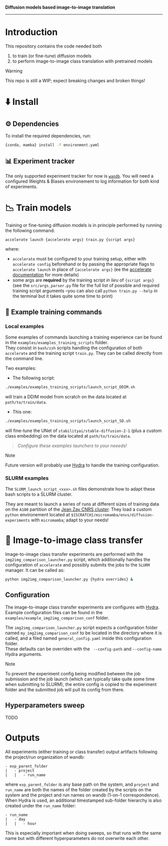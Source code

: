 **Diffusion models based image-to-image translation**

---

# Introduction
This repository contains the code needed both
1. to train (or fine-tune) diffusion models 
2. to perform image-to-image class translation with pretrained models


> [!WARNING]
> This repo is still a WIP; expect breaking changes and broken things!

# ⬇️ Install

## ⚙️ Dependencies

To install the required dependencies, run:
```sh
{conda, mamba} install -f environment.yaml
```

## 📊 Experiment tracker
The only supported experiment tracker for now is [`wandb`](https://wandb.ai/site). You will need a configured Weights & Biases environement to log information for both kind of experiments.

# 📉 Train models
Training or fine-tuning diffusion models is in principle performed by running the following command:
``` sh
accelerate launch {accelerate args} train.py {script args}
```
where:
- `accelerate` must be configured to your training setup, either with `accelerate config` beforehand or by passing the appropriate flags to `accelerate launch` in place of `{accelerate args}` (ee the [accelerate documentation](https://huggingface.co/docs/accelerate) for more details)
- some args are **required** by the training script _in lieu_ of `{script args}` (see the `src/args_parser.py` file for the full list of possible and required training script arguments –you can also call `python train.py --help` in the terminal but it takes quite some time to print)

## 🐥 Example training commands

### Local examples
Some examples of commands launching a training experience can be found in the `examples/examples_training_scripts` folder.  
They consist in `bash/zsh` scripts handling the configuration of both `accelerate` and the training script `train.py`. They can be called directly from the command line.

Two examples:
- The following script:
```sh
./examples/examples_training_scripts/launch_script_DDIM.sh
```
will train a DDIM model from scratch on the data located at `path/to/train/data`.

- This one:
```sh
./examples/examples_training_scripts/launch_script_SD.sh
```
will fine-tune the UNet of `stabilityai/stable-diffusion-2-1` (plus a custom class embedding) on the data located at `path/to/train/data`.

> _Configure these examples launchers to your neeeds!_

> [!NOTE]
> Future version will probably use [Hydra](https://hydra.cc/) to handle the training configuration.

### SLURM examples
The `SLURM_launch_script_<xxx>.sh` files demonstrate how to adapt these bash scripts to a SLURM cluster. 

They are meant to launch a series of runs at different sizes of training data on the `A100` partition of the [Jean Zay CNRS cluster](http://www.idris.fr/eng/jean-zay/index.html). They load a custom `python` environement located at `${SCRATCH}/micromamba/envs/diffusion-experiments` with `micromamba`; adapt to your needs!

# 🎨 Image-to-image class transfer
Image-to-image class transfer experiments are performed with the `img2img_comparison_launcher.py` script, which additionally handles the configuration of `accelerate` and possibly submits the jobs to the `SLURM` manager. It can be called as:
```sh
python img2img_comparison_launcher.py {hydra overrides} &
```
## Configuration

The image-to-image class transfer experiments are configures with [Hydra](https://hydra.cc/). Example configuration files can be found in the `examples/example_img2img_comparison_conf` folder. 

The `img2img_comparison_launcher.py` script expects a configuration folder named `my_img2img_comparison_conf` to be located in the directory where it is called, and a filed named `general_config.yaml` inside this configuration folder.  
These defaults can be overriden with the ` --config-path` and `--config-name` Hydra arguments.

> [!NOTE]
> To prevent the experiment config being modified between the job submission and the job launch (which can typically take quite some time when submitting to SLURM), the entire config is copied to the experiment folder and the submitted job will pull its config from there.

## Hyperparameters sweep

TODO

# Outputs
All experiments (either training or class transfer) output artifacts following the project/run organization of wandb:
```
- exp_parent_folder
|   - project
|   |   - run_name
```
where `exp_parent_folder` is any base path on the system, and `project` and `run_name` are both the names of the folder created by the scripts on the system and the project and run names on wandb (1-on-1 correspondence).  
When Hydra is used, an additional timestamped sub-folder hierarchy is also created under the `run_name` folder:
```
- run_name
|   - day
|   |   - hour
```
This is especially important when doing sweeps, so that runs with the same name but with different hyperparameters do not overwrite each other.